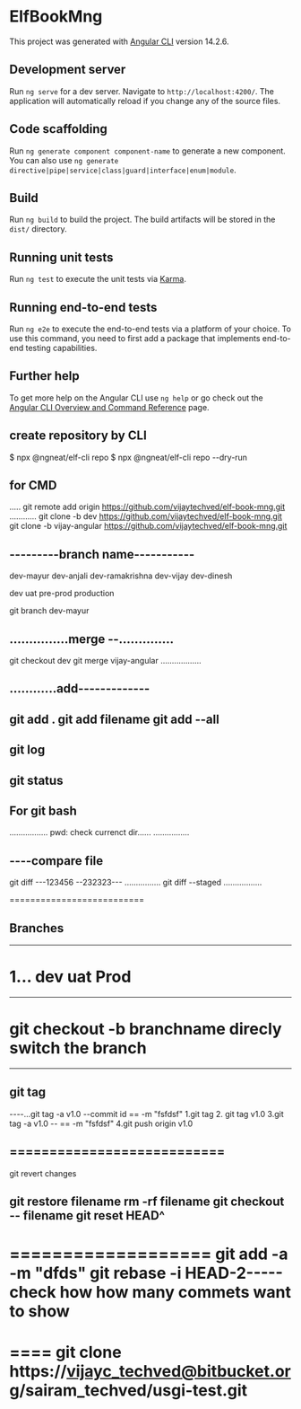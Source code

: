 # ElfBookMng

This project was generated with [Angular CLI](https://github.com/angular/angular-cli) version 14.2.6.

## Development server

Run `ng serve` for a dev server. Navigate to `http://localhost:4200/`. The application will automatically reload if you change any of the source files.

## Code scaffolding

Run `ng generate component component-name` to generate a new component. You can also use `ng generate directive|pipe|service|class|guard|interface|enum|module`.

## Build

Run `ng build` to build the project. The build artifacts will be stored in the `dist/` directory.

## Running unit tests

Run `ng test` to execute the unit tests via [Karma](https://karma-runner.github.io).

## Running end-to-end tests

Run `ng e2e` to execute the end-to-end tests via a platform of your choice. To use this command, you need to first add a package that implements end-to-end testing capabilities.

## Further help

To get more help on the Angular CLI use `ng help` or go check out the [Angular CLI Overview and Command Reference](https://angular.io/cli) page.

## create repository by CLI
$ npx @ngneat/elf-cli repo
$ npx @ngneat/elf-cli repo --dry-run


## for CMD
.....
git remote add origin https://github.com/vijaytechved/elf-book-mng.git
............
git clone -b dev https://github.com/vijaytechved/elf-book-mng.git
git clone -b vijay-angular https://github.com/vijaytechved/elf-book-mng.git

## ---------branch name-----------


dev-mayur
dev-anjali
dev-ramakrishna
dev-vijay
dev-dinesh


dev
uat
pre-prod
production

git branch dev-mayur

## ...............merge --..............
git checkout dev
git merge vijay-angular
..................

## ............add-------------
git add .
git add filename
git add --all
------------------------------
git log
-----------------
git status
--------------------------------------

## For git bash
.................
pwd: check currenct dir......
................
## ----compare file
git diff ---123456  --232323---
................
git diff --staged
.................


==========================
## Branches

------------------
1...
dev
uat
Prod
=========================

-----

git checkout -b branchname direcly switch the branch
===================================

---------------------------
## git tag 

----...git tag -a v1.0 --commit id == -m "fsfdsf"
1.git tag
2. git tag v1.0
3.git tag -a v1.0 -- == -m "fsfdsf"
4.git push origin v1.0

===========================
-------------------
git revert changes

git restore filename
rm -rf filename
git checkout --  filename
git reset HEAD^
-------------------

===================
git add -a -m "dfds"
git rebase -i HEAD-2----- check how how many commets want to show
==========


====
git clone https://vijayc_techved@bitbucket.org/sairam_techved/usgi-test.git
=====